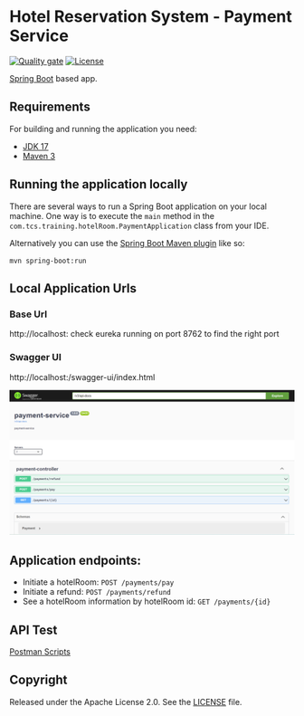 # Hotel Reservation System - Payment Service

[![Quality gate](https://sonarcloud.io/api/project_badges/quality_gate?project=arghyagiri_hrs-hotelRoom-service)](https://sonarcloud.io/summary/new_code?id=arghyagiri_hrs-hotelRoom-service)
[![License](http://img.shields.io/:license-apache-blue.svg)](http://www.apache.org/licenses/LICENSE-2.0.html)

[Spring Boot](http://projects.spring.io/spring-boot/) based app.

## Requirements

For building and running the application you need:

- [JDK 17](https://www.oracle.com/java/technologies/javase/jdk17-archive-downloads.html)
- [Maven 3](https://maven.apache.org)

## Running the application locally

There are several ways to run a Spring Boot application on your local machine. One way is to execute the `main` method
in the `com.tcs.training.hotelRoom.PaymentApplication` class from your IDE.

Alternatively you can use
the [Spring Boot Maven plugin](https://docs.spring.io/spring-boot/docs/current/reference/html/build-tool-plugins-maven-plugin.html)
like so:

```shell
mvn spring-boot:run
```

## Local Application Urls

### Base Url

http://localhost:<random port assigned>
check eureka running on port 8762 to find the right port

### Swagger UI

http://localhost:<port mentioned above>/swagger-ui/index.html

![img.png](readme/img.png)

## Application endpoints:

* Initiate a hotelRoom: ```POST /payments/pay```
* Initiate a refund: ```POST /payments/refund```
* See a hotelRoom information by hotelRoom id: ```GET /payments/{id}```

## API Test

[Postman Scripts](./postman/Payment%20Service.postman_collection.json)


## Copyright

Released under the Apache License 2.0. See
the [LICENSE](https://github.com/arghyagiri/microservice-e2/blob/main/LICENSE) file.

